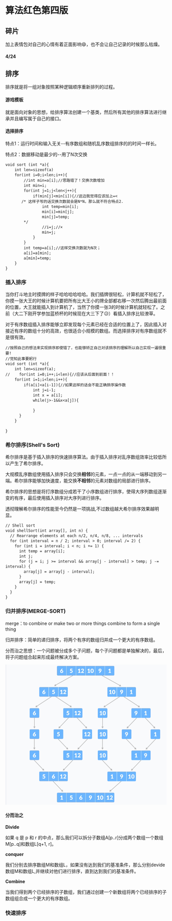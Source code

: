 # 算法红色第四版

## 碎片

加上表情包对自己的心情有着正面影响😄，也不会让自己记录的时候那么枯燥。

#### 4/24



## 排序

排序就是将一组对象按照某种逻辑顺序重新排列的过程。

#### 游戏模板

就是面向对象的思想，给排序算法创建一个基类，然后所有其他的排序算法进行继承并且编写属于自己的接口。

#### &#x20;选择排序

特点1：运行时间和输入无关--有序数组和随机乱序数组排序的的时间一样长。

特点2：数据移动是最少的--用了N次交换

```
void sort (int *a){
    int len=sizeof(a)
    for(int i=0;i<len;i++){
        //int min=a[i];//思路错了！交换次数增加
        int min=i;
        for(int j=1;j<len<j++){
            if(min[j]<min[i]){//这边我觉得应该加上=<
       /* 这样子写的话交换次数就会是N*N，那么就不符合特点2.
                int temp=min[i];
                min[i]=min[j];
                min[j]=temp;
        */        
                //i=j;//×
                min=j;
            }
        }
        int temp=a[i];//这样交换次数就为N次；
        a[i]=a[min];
        a[min]=temp;
    }
}
```

### 插入排序

当你打斗地主时摸牌的样子哈哈哈哈哈哈。我们插牌很轻松，计算机就不轻松了，你摸一张大王的时候计算机要把所有比大王小的牌全部都右移一次然后腾出最前面的位置，大王就能插入到计算机了，当然了你摸一张3的时候计算机就轻松了。之前（大二下刚开学参加蓝桥杯的时候现在大三下了😥）看插入排序比较潦草。

对于有序数组插入排序能够立即发现每个元素已经在合适的位置上了，因此插入对接近有序的数组十分的高效，也很适合小规模的数组。而选择排序对有序数组就不是很有效。

```
//按照自己的想法来实现排序即使错了，也能够矫正自己对该排序的理解所以自己实现一遍很重要!
//觉知此事要躬行
void sort (int *a){
    int len=sizeof(a);
//    for(int i=0;i++;i<len){//应该从后面到前面！！
    for(int i=1;i<len;i++){
        if(a[i]<a[i-1]){//如果这样的话会不能正确排序操作数
            int j=i-1;
            int x = a[i];
            while(j>-1&&x<a[j]){
                
            }
      }
    }
    
}
```

### 希尔排序(Shell's Sort)

希尔排序是基于插入排序的快速排序算法。由于插入排序对乱序数组效率比较低所以产生了希尔排序。

大规模乱序数组使用插入排序只会交换**相邻**的元素，一点一点的从一端移动到另一端。希尔排序能够加快速度，能交换**不相邻**的元素对数组的局部进行排序。

希尔排序的思想是将打序数组分成若干了小序数组进行排序，使得大序列数组逐渐变的有序，最后使用插入排序对大序列进行排序。

透彻理解希尔排序的性能至今仍然是一项挑战,不过数组越大希尔排序效果越明显。

```
// Shell sort
void shellSort(int array[], int n) {
  // Rearrange elements at each n/2, n/4, n/8, ... intervals
  for (int interval = n / 2; interval > 0; interval /= 2) {
    for (int i = interval; i < n; i += 1) {
      int temp = array[i];
      int j;
      for (j = i; j >= interval && array[j - interval] > temp; j -= interval) {
        array[j] = array[j - interval];
      }
      array[j] = temp;
    }
  }
}
```

### 归并排序(MERGE-SORT)

merge：to combine or make two or more things combine to form a single thing

归并排序：简单的递归排序，将两个有序的数组归并成一个更大的有序数组。

分而治之思想：一个问题被分成多个子问题，每个子问题都是单独解决的，最后，将子问题组合起来形成最终解决方案。

![](../.gitbook/assets/image.png)

#### 分而治之

**Divide**

如果 q 是 p 和 r 的中点，那么我们可以拆分子数组A\[p..r]分成两个数组一个数组M\[p..q]和数组L\[q+1, r]。

**conquer**

我们分别去排序数组M和数组L，如果没有达到我们的基准条件，那么分别devide数组M和数组L,并继续对他们进行排序，直到达到我们的基准条件。

**Combine**

当我们得到两个已经排序的子数组，我们通过创建一个新数组将两个已经排序的子数组组合成一个更大的有序数组。



### 快速排序

